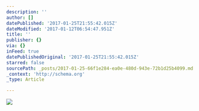 ```yaml
---
description: ''
author: []
datePublished: '2017-01-25T21:55:42.015Z'
dateModified: '2017-01-12T06:54:47.951Z'
title: ''
publisher: {}
via: {}
inFeed: true
datePublishedOriginal: '2017-01-25T21:55:42.015Z'
starred: false
sourcePath: _posts/2017-01-25-66f1e284-ea0e-480d-943e-72b1d25b4099.md
_context: 'http://schema.org'
_type: Article

---
```

![](https://the-grid-user-content.s3-us-west-2.amazonaws.com/990d396b-e382-4ecd-8cba-ae894517129c.jpg)